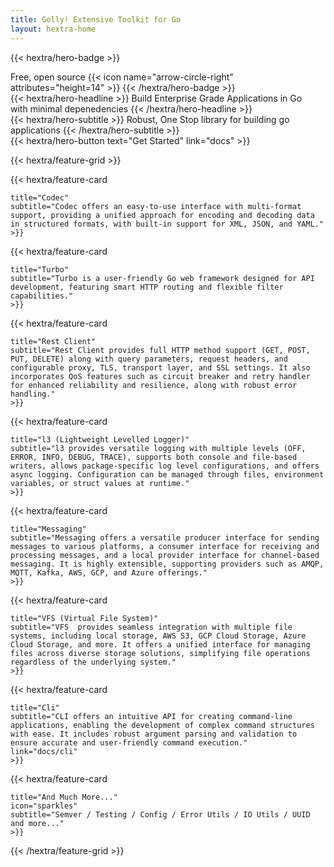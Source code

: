 ```yaml
---
title: Golly! Extensive Toolkit for Go
layout: hextra-home
---
```


{{< hextra/hero-badge >}}

  <div class="hx-w-2 hx-h-2 hx-rounded-full hx-bg-primary-400"></div>
  <span>Free, open source</span>
  {{< icon name="arrow-circle-right" attributes="height=14" >}}
{{< /hextra/hero-badge >}}

<div class="hx-mt-6 hx-mb-6">
{{< hextra/hero-headline >}}
  Build Enterprise Grade Applications in Go&nbsp;<br class="sm:hx-block hx-hidden" /> with minimal depenedencies
{{< /hextra/hero-headline >}}
</div>

<div class="hx-mb-12">
{{< hextra/hero-subtitle >}}
  Robust, One Stop library for building go applications
{{< /hextra/hero-subtitle >}}
</div>

<div class="hx-mb-6">
{{< hextra/hero-button text="Get Started" link="docs" >}}
</div>

<div class="hx-mt-6"></div>

{{< hextra/feature-grid >}}

{{< hextra/feature-card

    title="Codec"
    subtitle="Codec offers an easy-to-use interface with multi-format support, providing a unified approach for encoding and decoding data in structured formats, with built-in support for XML, JSON, and YAML." >}}

{{< hextra/feature-card

    title="Turbo"
    subtitle="Turbo is a user-friendly Go web framework designed for API development, featuring smart HTTP routing and flexible filter capabilities."
    >}}

{{< hextra/feature-card

    title="Rest Client"
    subtitle="Rest Client provides full HTTP method support (GET, POST, PUT, DELETE) along with query parameters, request headers, and configurable proxy, TLS, transport layer, and SSL settings. It also incorporates QoS features such as circuit breaker and retry handler for enhanced reliability and resilience, along with robust error handling."
    >}}

{{< hextra/feature-card

    title="l3 (Lightweight Levelled Logger)"
    subtitle="l3 provides versatile logging with multiple levels (OFF, ERROR, INFO, DEBUG, TRACE), supports both console and file-based writers, allows package-specific log level configurations, and offers async logging. Configuration can be managed through files, environment variables, or struct values at runtime."
    >}}

{{< hextra/feature-card

    title="Messaging"
    subtitle="Messaging offers a versatile producer interface for sending messages to various platforms, a consumer interface for receiving and processing messages, and a local provider interface for channel-based messaging. It is highly extensible, supporting providers such as AMQP, MQTT, Kafka, AWS, GCP, and Azure offerings."
    >}}

{{< hextra/feature-card

    title="VFS (Virtual File System)"
    subtitle="VFS  provides seamless integration with multiple file systems, including local storage, AWS S3, GCP Cloud Storage, Azure Cloud Storage, and more. It offers a unified interface for managing files across diverse storage solutions, simplifying file operations regardless of the underlying system."
    >}}

{{< hextra/feature-card

    title="Cli"
    subtitle="CLI offers an intuitive API for creating command-line applications, enabling the development of complex command structures with ease. It includes robust argument parsing and validation to ensure accurate and user-friendly command execution."
    link="docs/cli"
    >}}

{{< hextra/feature-card

    title="And Much More..."
    icon="sparkles"
    subtitle="Semver / Testing / Config / Error Utils / IO Utils / UUID and more..."
    >}}

{{< /hextra/feature-grid >}}
